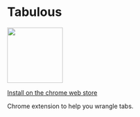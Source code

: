 # Tabulous

<img src="https://i.imgur.com/GBB0Nug.png" width="128" height="128">

[Install on the chrome web store](https://chrome.google.com/webstore/detail/tabulous/nlgnadihdmdgooaegcmonjebalkfldfj?hl=en-US)

Chrome extension to help you wrangle tabs.
